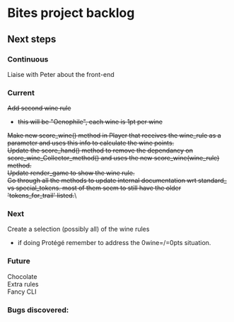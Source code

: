 # Bites project backlog

## Next steps
### Continuous
Liaise with Peter about the front-end

### Current
~~Add second wine rule~~

- ~~this will be "Oenophile", each wine is 1pt per wine~~

~~Make new score_wine() method in Player that receives the wine_rule as a parameter and uses this info to calculate the wine points.~~\
~~Update the score_hand() method to remove the dependancy on score_wine_Collector_method() and uses the new score_wine(wine_rule) method.~~\
~~Update render_game to show the wine rule.~~\
~~Go through all the methods to update internal documentation wrt standard_ vs special_tokens. most of them seem to still have the older 'tokens_for_trail' listed.~~\

### Next
Create a selection (possibly all) of the wine rules
- if doing Protégé remember to address the 0wine=/=0pts situation.

### Future
Chocolate\
Extra rules\
Fancy CLI

### Bugs discovered:
